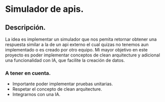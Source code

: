 # Simulador de apis.

## Descripción.
La idea es implementar un simulador que nos pemita retornar obtener una respuesta similar a la de un api externo el cual quizas no tenemos aun implementado
o es creado por otro equipo.
Mi mayor objetivo en este proyecto es poder implementar conceptos de clean arquitecture y adicional una funcionalidad con IA, que facilite 
la creación de datos.

### A tener en cuenta.
* Importante poder implementar pruebas unitarias.
* Respetar el concepto de clean arquitecture.
* Integrarnos con una IA.
